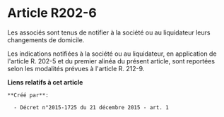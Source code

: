 # Article R202-6

Les associés sont tenus de notifier à la société ou au liquidateur leurs changements de domicile. 

Les indications notifiées à la société ou au liquidateur, en application de l'article R. 202-5 et du premier alinéa du
présent article, sont reportées selon les modalités prévues à l'article R. 212-9.

**Liens relatifs à cet article**

	**Créé par**:

	  - Décret n°2015-1725 du 21 décembre 2015 - art. 1
